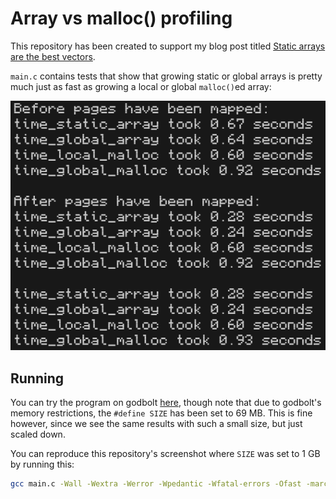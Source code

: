 # Array vs malloc() profiling

This repository has been created to support my blog post titled [Static arrays are the best vectors](https://mynameistrez.github.io/2024/04/09/static-arrays-are-the-best-vectors.html).

`main.c` contains tests that show that growing static or global arrays is pretty much just as fast as growing a local or global `malloc()`ed array:

![The output after running the program](running.png)

## Running

You can try the program on godbolt [here](https://godbolt.org/#z:OYLghAFBqd5QCxAYwPYBMCmBRdBLAF1QCcAaPECAMzwBtMA7AQwFtMQByARg9KtQYEAysib0QXACx8BBAKoBnTAAUAHpwAMvAFYTStJg1AB9U8lJL6yAngGVG6AMKpaAVxYM9DgDJ4GmADl3ACNMYgkNaQAHVAVCWwZnNw89GLibAV9/IJZQ8K5Ii0wrDIYhAiZiAiT3Ty4ikoTyyoIswJCwiOkFCqqalPqelracvK6ASgtUV2Jkdg4AegWAaiEXYoBPZYVUbYJXKLx0ZYA1IWXnLGXRBmWaBmOAUgAmZ8dvAHlHAGljZQAlL7YIRCYyOZRyAAqAEkALLYYzQgAiL2ejw0AEEXgBmLD3TDLP4fITQgAaYOMQg%2Bcn%2Bjmwyy4AE5GdiNIzvOisZicX5kG4ro9sY4evhUAA6BCC7CcnkMPmuAVCkW0PDBCVSmXPbG8/kEwWOGxsdXY6Xc7lavF%2BAkkgBa9IAbIyNM6XcslstHctYQAhGWY5AISrLYC0VDBMTGSrEJgbR4AVm9tulcZR2N9/sDxGWACoQ2GI1ECMRBemMXEAF6YYwEZboWTGVCFvAsPCVyMAdxjJb9ZYqNmQtemwXowcwBGMxSYUSU6GMSjQDwUEB6xFc1mWhswCiimAHQyqpD2q/Xm%2B3u%2BWDnGy0eAHZS%2BjGcQxzNbhA665h5hxhAHGKCAA3OdzwAWj2Fo/0A%2Bcrxeb0GTFDRMGAxkc2WN8h3ob9fwA4wGHnZZQP3AgIJwqDu25G8UTNXsmH7ZZ/1QI4N2bKshn7SNiGjDYIHoo5oLvP1GVYvABwDIMhOQdjiwTJN41Te8zUEos1xrU8dz3XoCDIrlGT5VBkAAa2MYAx03CB3i%2BX4ASBEEwQhGF4URJFDxee1CPGLSBP4LNl1bKsazwa9sSRZYNBLZYAv1VZoTtMK8BgmC%2BPkxkH3EyT429OKU0C4K4rTATb0orltJXZSmLYM8BwcDy2V0gyjJM5izM%2BH4/kBOkbPBKE4QRZFnOee1L2q7SvNQis/PC7KQtiwLHCimK03C%2BLnm9RL8rZOtBAbJsWzbJhOy2eKgrAtio3SzK5PyiiewfKJiD8AgqAgVFNznPthMkmMN1QVB9OvZ44zFZ4qG2XcBHQBR40cBhUUPYzx0nadMFnecwaXQjD0vdy8vIwrOXEuiGOOF683DWgPq4nj0FWhSSpPZiKrAqpqp00M6rh0zzJaqz2tBTr7J6py/tcjSsfk4aSFG3zqwmwVgtChaIqFObpQVpaVuvfiFIfEmIyjLsE3OybcqSgrrrZWmVPptSLweZnasM9nGs5yy2uBXm7O6xy%2BoGh5RbNxlbvux7nuYozQ1J8mvp%2Bv6AaBkGF3ByHodeWGxwnAxEeR0HF2XDSMd9v2cZ7fHKbKqtWYjFgxFZ7jCep7TRKzbMK7Jwss1l5Yq9oGuk0LoqUqUunyutwi7dZh2GrYJqLNa6z3a6hzeqFtyhofEafLbfzJvl2DFdmmTVeWhKNZNtkW%2BMNuztko3mdNqiB%2BPS3h/PKrsYb8f6oIDnmpdufbIXgW3tBpv08k%2BTAEBz5tz7gJQOghg6vBeufLurMo6/ReLHYGKNFxJxhqOeGGcZxAQTmjPONsqbQKulREuhMy5h3zGTZBela68RPgJHWrciyTUYcgCAvdV7m0Hk/LcI8NJjz0hPL%2BTsf6zx5v/fmXtl4i34YydeY1paKzltNSKB9d5q3rg%2BbW4cCxFivllDuxtLq4xpoIsuDNX5JXtp/b%2BM9uZuzkZ7JeLlgFizXmA6ARiOHEGgQpWBD0noINDuw4w3DUEx0Bpg7Oic4xQ1wXDdOU5CFYPBrnFo%2BdyEeUoUVe6ncmB%2BGYVTVhIS7pwPCctTAXkCRRCYMZBQyxAz/gJKERgJSog7nQCAHBrxgmMheqlPWXFhnEwCeTCAkzQ5IOrkwuZbA6ER24bM5RoT4FomSQwDEVACBhGWE0lpbSmAdOWF024VdelIwGbs1EwzVFSy3h3HeMslZokPr6Za%2Bi2QPlGW9CS4yNkgP%2BWyKZ9CZnDIBfMvSldFk8JhRCyJ0z1nIoDtUsJqJBnPBhYUu%2BGIOCTFoJwOMvBPDcF4KgTgs0dgzDmH9bEPBSAEE0MSyY%2BkQDYhvIDDQ9oAAcjI4zYmxIyAVGhnhSDjPoTgkgKXstIDSjgvAFAgA0Ky9lkw4CwCQJgVQu5XBEDIBQCAlRgAKGUIYYoQgECoHbJSllaAWCHAMKUK1/haC2vtZSrQpBnWus6MgC1zBpx2oIP61ALq6BhACKweYvAA0xuIB8I13qHWKv1buDExALWcF4Fm5A5R8CUt4PwQQIgxDsCkDIQQigVDqA4H63Q9QDBGBAKYYw5gVTBDVZASYjZShqo4MBAA6tXfCo79VFiYJOsIxAJZjr6YYWiY6qA0TEMBedJBWnAQ%2BOuno%2BEq6zElEFZgNgOnUo6RxI4W54CTFXIIZikJvq0D7bMqYDLq0WAICWj1Nq7UZqpaQds0YoicB4CSslCqm3Us4NgA1yAjUS1UAK%2B0wF7SSGDMgAcEAlIMH0leMyh5cCEAljiLg4xeBstg%2BMSYCBMBMCwOED9XLniSDFJIAVUg2SMntM8ZkgqRWyo4PK0gvq4MqosOqzVtHSA6sQCgKNgaTWUCTfQcIwaFChoUOGvgdBDnEDVRAYIirgh%2BEqBsCDvBzPMGIBsD4wRtC7ho06qNbBBAfAYLQKzsHSBYGCK4YAjhq7DpZVgKuRhxB%2BfwE%2BaweAOnDr9YWo18wWX3WKIqnt0Z7OXHmH6oszZrOkGvcEWImAkSYEiyGPwoA5NUAMBak4eBMDtg%2BDuR1ZbZCVvEDW8t8glBqEVS2/QhgTBmH0Kqd9A6mwCGHWOidY7p3RjnRxRdo7l1PoHGujdtAt1raM/hfdTBD3AWPQGWW56EuYCvfO2902GguYSPYB4/Q6ikB8FaUYnR6hpHiAIN7qRYj/YYCMDo%2BRHvxYEM0PoLhah6EsE96HGkwe5B%2Bz%2BlogPBgo6%2B%2BDiQkx6WzGrVBjg5LxOKuVcsVD6HMPYdw/hwjqFSPGqZZR6jWrOXcoFWKZlXBHSSEdDeZ4zpxXSFJaJmDfrlWqpkzRrQdGRPPEl5J9ntHJjXriHYSQQA), though note that due to godbolt's memory restrictions, the `#define SIZE` has been set to 69 MB. This is fine however, since we see the same results with such a small size, but just scaled down.

You can reproduce this repository's screenshot where `SIZE` was set to 1 GB by running this:

```bash
gcc main.c -Wall -Wextra -Werror -Wpedantic -Wfatal-errors -Ofast -march=native && ./a.out
```
